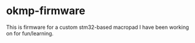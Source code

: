 # okmp-firmware
This is firmware for a custom stm32-based macropad I have been working on for fun/learning.
